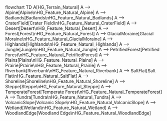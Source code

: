 flowchart TD
  A[HG_Terrain_Natural]
  A --> Alpine[Alpine\nHG_Feature_Natural_Alpine]
  A --> Badlands[Badlands\nHG_Feature_Natural_Badlands]
  A --> CraterField[Crater Field\nHG_Feature_Natural_CraterField]
  A --> Desert[Desert\nHG_Feature_Natural_Desert]
  A --> Forest[Forest\nHG_Feature_Natural_Forest]
  A --> GlacialMoraine[Glacial Moraine\nHG_Feature_Natural_GlacialMoraine]
  A --> Highlands[Highlands\nHG_Feature_Natural_Highlands]
  A --> Jungle[Jungle\nHG_Feature_Natural_Jungle]
  A --> PetrifiedForest[Petrified Forest\nHG_Feature_Natural_PetrifiedForest]
  A --> Plains[Plains\nHG_Feature_Natural_Plains]
  A --> Prairie[Prairie\nHG_Feature_Natural_Prairie]
  A --> Riverbank[Riverbank\nHG_Feature_Natural_Riverbank]
  A --> SaltFlat[Salt Flat\nHG_Feature_Natural_SaltFlat]
  A --> Shoreline[Shoreline\nHG_Feature_Natural_Shoreline]
  A --> Steppe[Steppe\nHG_Feature_Natural_Steppe]
  A --> TemperateForest[Temperate Forest\nHG_Feature_Natural_TemperateForest]
  A --> Tundra[Tundra\nHG_Feature_Natural_Tundra]
  A --> VolcanicSlope[Volcanic Slope\nHG_Feature_Natural_VolcanicSlope]
  A --> Wetland[Wetland\nHG_Feature_Natural_Wetland]
  A --> WoodlandEdge[Woodland Edge\nHG_Feature_Natural_WoodlandEdge]
